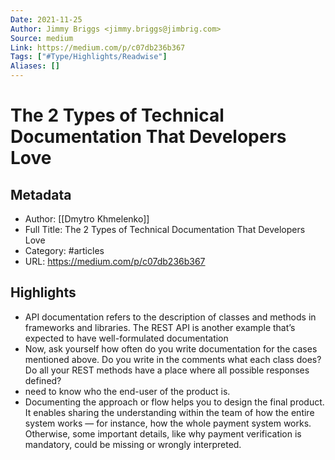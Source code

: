```yaml
---
Date: 2021-11-25
Author: Jimmy Briggs <jimmy.briggs@jimbrig.com>
Source: medium
Link: https://medium.com/p/c07db236b367
Tags: ["#Type/Highlights/Readwise"]
Aliases: []
---
```

# The 2 Types of Technical Documentation That  Developers Love

## Metadata
- Author: [[Dmytro Khmelenko]]
- Full Title: The 2 Types of Technical Documentation That  Developers Love
- Category: #articles
- URL: https://medium.com/p/c07db236b367

## Highlights
- API documentation refers to the description of classes and methods in frameworks and libraries. The REST API is another example that’s expected to have well-formulated documentation
- Now, ask yourself how often do you write documentation for the cases mentioned above. Do you write in the comments what each class does? Do all your REST methods have a place where all possible responses defined?
- need to know who the end-user of the product is.
- Documenting the approach or flow helps you to design the final product. It enables sharing the understanding within the team of how the entire system works — for instance, how the whole payment system works. Otherwise, some important details, like why payment verification is mandatory, could be missing or wrongly interpreted.

